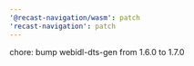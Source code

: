 ```yaml
---
'@recast-navigation/wasm': patch
'recast-navigation': patch
---
```


chore: bump webidl-dts-gen from 1.6.0 to 1.7.0

